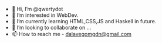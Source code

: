 - 👋 Hi, I’m @qwertydot
- 👀 I’m interested in WebDev.
- 🌱 I’m currently learning HTML,CSS,JS and Haskell in future.
- 💞️ I’m looking to collaborate on ...
- 📫 How to reach me - dalavegomgdn@gmail.com

<!---
qwertydot/qwertydot is a ✨ special ✨ repository because its `README.md` (this file) appears on your GitHub profile.
You can click the Preview link to take a look at your changes.
--->
